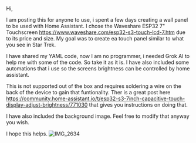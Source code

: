 Hi,


I am posting this for anyone to use, i spent a few days creating a wall panel to be used with Home Assistant.  I chose the Waveshare ESP32 7" Touchscreen https://www.waveshare.com/esp32-s3-touch-lcd-7.htm due to its price and size.  My goal was to create ea touch panel similar to what you see in Star Trek.  

I have shared my YAML code, now I am no programmer, i needed Grok AI to help me with some of the code.  So take it as it is.  I have also included some automations that i use so the screens brightness can be controlled by home assistant.

This is not supported out of the box and requires soldering a wire on the back of the device to gain that funtionality.  Ther is a great post here https://community.home-assistant.io/t/esp32-s3-7inch-capacitive-touch-display-adjust-brightness/771030 that gives you instructions on doing that.

I have also included the background image.  Feel free to modify that anyway you wish.

I hope this helps.
![IMG_2634](https://github.com/user-attachments/assets/d3923220-90f8-4204-a73b-9c8f3d54d1b9)
